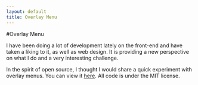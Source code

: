 ```yaml
--- 
layout: default 
title: Overlay Menu 
--- 
```


#Overlay Menu

I have been doing a lot of development lately on the front-end and have taken a liking to it, as well as web design. It is providing a new perspective on what I do and a very interesting challenge. 

In the spirit of open source, I thought I would share a quick experiment with overlay menus. You can view it [here](http://embed.plnkr.co/KbKTrRF7ADAKTQXgQsyK/preview). All code is under the MIT license.